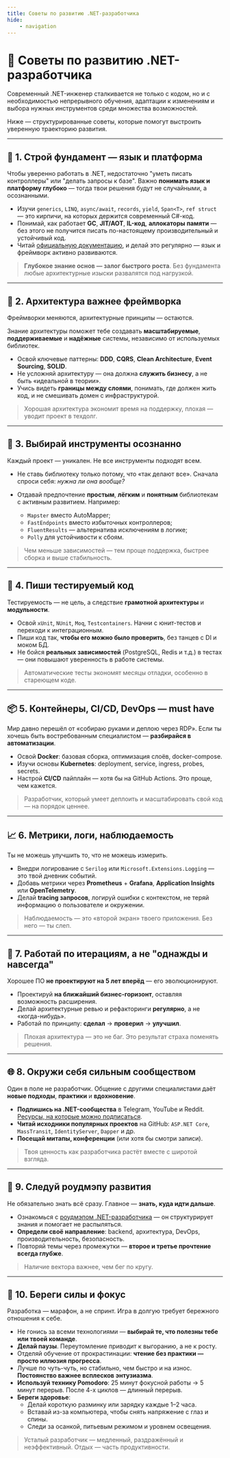 ```yaml
---
title: Советы по развитию .NET-разработчика 
hide:
    - navigation
---
```

# 🚀 Советы по развитию .NET-разработчика

Современный .NET-инженер сталкивается не только с кодом, но и с необходимостью непрерывного обучения, адаптации к изменениям и выбора нужных инструментов среди множества возможностей.

Ниже — структурированные советы, которые помогут выстроить уверенную траекторию развития.

---

## 📌 1. Строй фундамент — язык и платформа

Чтобы уверенно работать в .NET, недостаточно "уметь писать контроллеры" или "делать запросы к базе".
Важно **понимать язык и платформу глубоко** — тогда твои решения будут не случайными, а осознанными.

- Изучи `generics`, `LINQ`, `async/await`, `records`, `yield`, `Span<T>`, `ref struct` — это кирпичи, на которых держится современный C#-код.
- Понимай, как работает **GC**, **JIT/AOT**, **IL-код**, **аллокаторы памяти** — без этого не получится писать по-настоящему производительный и устойчивый код.
- Читай [официальную документацию](https://learn.microsoft.com/en-us/dotnet/), и делай это регулярно — язык и фреймворк активно развиваются.

> **Глубокое знание основ — залог быстрого роста**. Без фундамента любые архитектурные изыски развалятся под нагрузкой.

---

## 🧠 2. Архитектура важнее фреймворка

Фреймворки меняются, архитектурные принципы — остаются.

Знание архитектуры поможет тебе создавать **масштабируемые**, **поддерживаемые** и **надёжные** системы, независимо от используемых библиотек.

- Освой ключевые паттерны: **DDD**, **CQRS**, **Clean Architecture**, **Event Sourcing**, **SOLID**.
- Не усложняй архитектуру — она должна **служить бизнесу**, а не быть «идеальной в теории».
- Учись видеть **границы между слоями**, понимать, где должен жить код, и не смешивать домен с инфраструктурой.

> Хорошая архитектура экономит время на поддержку, плохая — уводит проект в техдолг.

---

## 🧰 3. Выбирай инструменты осознанно

Каждый проект — уникален. Не все инструменты подходят всем.

- Не ставь библиотеку только потому, что «так делают все». Сначала спроси себя: *нужна ли она вообще?*
- Отдавай предпочтение **простым**, **лёгким** и **понятным** библиотекам с активным развитием. Например:

    - `Mapster` вместо AutoMapper;
    - `FastEndpoints` вместо избыточных контроллеров;
    - `FluentResults` — альтернатива исключениям в логике;
    - `Polly` для устойчивости к сбоям.

> Чем меньше зависимостей — тем проще поддержка, быстрее сборка и выше стабильность.

---

## 🧪 4. Пиши тестируемый код

Тестируемость — не цель, а следствие **грамотной архитектуры** и **модульности**.

- Освой `xUnit`, `NUnit`, `Moq`, `Testcontainers`. Начни с юнит-тестов и переходи к интеграционным.
- Пиши код так, **чтобы его можно было проверить**, без танцев с DI и моком БД.
- Не бойся **реальных зависимостей** (PostgreSQL, Redis и т.д.) в тестах — они повышают уверенность в работе системы.

> Автоматические тесты экономят месяцы отладки, особенно в стареющем коде.

---

## 📦 5. Контейнеры, CI/CD, DevOps — must have

Мир давно перешёл от «собираю руками и деплою через RDP».
Если ты хочешь быть востребованным специалистом — **разбирайся в автоматизации**.

- Освой **Docker**: базовая сборка, оптимизация слоёв, docker-compose.
- Изучи основы **Kubernetes**: deployment, service, ingress, probes, secrets.
- Настрой **CI/CD** пайплайн — хотя бы на GitHub Actions. Это проще, чем кажется.

> Разработчик, который умеет деплоить и масштабировать свой код — на порядок ценнее.

---

## 📈 6. Метрики, логи, наблюдаемость

Ты не можешь улучшить то, что не можешь измерить.

- Внедри логирование с `Serilog` или `Microsoft.Extensions.Logging` — это твой дневник событий.
- Добавь метрики через **Prometheus** + **Grafana**, **Application Insights** или **OpenTelemetry**.
- Делай **tracing запросов**, логируй ошибки с контекстом, не теряй информацию о пользователе и окружении.

> Наблюдаемость — это «второй экран» твоего приложения. Без него — ты слеп.

---

## 🔄 7. Работай по итерациям, а не "однажды и навсегда"

Хорошее ПО **не проектируют на 5 лет вперёд** — его эволюционируют.

- Проектируй **на ближайший бизнес-горизонт**, оставляя возможность расширения.
- Делай архитектурные ревью и рефакторинги **регулярно**, а не «когда-нибудь».
- Работай по принципу: **сделал** → **проверил** → **улучшил**.

> Плохая архитектура — это не баг. Это результат страха поменять решения.

---

## 🌐 8. Окружи себя сильным сообществом

Один в поле не разработчик.
Общение с другими специалистами даёт **новые подходы**, **практики** и **вдохновение**.

- **Подпишись на .NET-сообщества** в Telegram, YouTube и Reddit. [Ресурсы, на которые можно подписаться](./links.md).
- **Читай исходники популярных проектов** на GitHub: `ASP.NET Core`, `MassTransit`, `IdentityServer`, `Dapper` и др.
- **Посещай митапы, конференции** (или хотя бы смотри записи).

> Твоя ценность как разработчика растёт вместе с широтой взгляда.

---

## 🧭 9. Следуй роудмэпу развития

Не обязательно знать всё сразу. Главное — **знать, куда идти дальше**.

<!--TODO: Add link to roadmap-->

- Ознакомься с [роудмэпом .NET-разработчика](...) — он структурирует знания и помогает не распыляться.
- **Определи своё направление**: backend, архитектура, DevOps, производительность, безопасность.
- Повторяй темы через промежутки — **второе и третье прочтение всегда глубже**.

> Наличие вектора важнее, чем бег по кругу.

---

## 🧘 10. Береги силы и фокус

Разработка — марафон, а не спринт. Игра в долгую требует бережного отношения к себе.

- Не гонись за всеми технологиями — **выбирай те, что полезны тебе или твоей команде**.
- **Делай паузы**. Переутомление приводит к выгоранию, а не к росту.
- Отделяй обучение от прокрастинации: **чтение без практики — просто иллюзия прогресса**.
- Лучше по чуть-чуть, но стабильно, чем быстро и на износ. **Постоянство важнее всплесков энтузиазма**.
- **Используй технику Pomodoro**: 25 минут фокусной работы → 5 минут перерыв. После 4-х циклов — длинный перерыв.
- **Береги здоровье**:
    - Делай короткую разминку или зарядку каждые 1–2 часа.
    - Вставай из-за компьютера, чтобы снять напряжение с глаз и спины.
    - Следи за осанкой, питьевым режимом и уровнем освещения.

> Усталый разработчик — медленный, раздражённый и неэффективный. Отдых — часть продуктивности.
